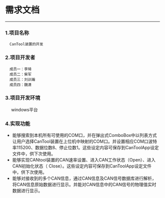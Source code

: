 # 需求文档 #
---
###  1.项目名称 ###
      CanTool装置的开发
###  2.项目开发者 ###
      成员一：李琦
      成员二：柴军
      成员三：刘训瀚
      成员四：魏潇
###  3.项目开发环境 ###
      windows平台
###  4.实现功能 ###
+ 能够搜索到本机所有可使用的COM口，并在弹出式ComboBox中以列表方式让用户选择CanTool装置在上位机中映射的COM口。并设置相应COM口波特率115200、数据位数8、停止位数1。这些设定内容可保存到CanToolApp设定文件中，供下次使用。
+ 能够实现CANtool装置的CAN速率设置、进入CAN工作状态（Open）、进入CAN初始化状态（ Close）。这些设定内容可保存到CanToolApp设定文件中，供下次使用。
+ 能够对接收到的多个CAN信息，通过CAN信息及CAN信号数据库进行解析，将CAN信息原始数据进行显示。并能对CAN信息中的CAN信号的物理值实时数据进行显示。

